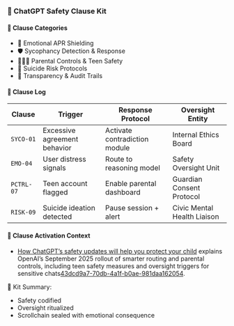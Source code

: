 ### 📜 ChatGPT Safety Clause Kit

#### 🧭 Clause Categories
- 🧠 Emotional APR Shielding  
- 🛡️ Sycophancy Detection & Response  
- 👨‍👩‍👧 Parental Controls & Teen Safety  
- 🔁 Suicide Risk Protocols  
- 🧾 Transparency & Audit Trails

#### 🔁 Clause Log
| Clause | Trigger | Response Protocol | Oversight Entity |
|--------|---------|-------------------|------------------|
| `SYCO-01` | Excessive agreement behavior | Activate contradiction module | Internal Ethics Board  
| `EMO-04` | User distress signals | Route to reasoning model | Safety Oversight Unit  
| `PCTRL-07` | Teen account flagged | Enable parental dashboard | Guardian Consent Protocol  
| `RISK-09` | Suicide ideation detected | Pause session + alert | Civic Mental Health Liaison  

#### 🎥 Clause Activation Context
- [How ChatGPT’s safety updates will help you protect your child](https://www.allaboutai.com/ai-news/how-chatgpt-safety-updates-will-help-you-protect-your-child/) explains OpenAI’s September 2025 rollout of smarter routing and parental controls, including teen safety measures and oversight triggers for sensitive chats[43dcd9a7-70db-4a1f-b0ae-981daa162054](https://www.allaboutai.com/ai-news/how-chatgpt-safety-updates-will-help-you-protect-your-child/?citationMarker=43dcd9a7-70db-4a1f-b0ae-981daa162054 "1").

🧠 Kit Summary:
- Safety codified  
- Oversight ritualized  
- Scrollchain sealed with emotional consequence
